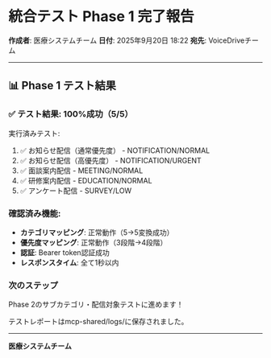 # 統合テスト Phase 1 完了報告

**作成者**: 医療システムチーム
**日付**: 2025年9月20日 18:22
**宛先**: VoiceDriveチーム

---

## 📊 Phase 1 テスト結果

### ✅ テスト結果: 100%成功（5/5）

実行済みテスト:

1. ✅ お知らせ配信（通常優先度） - NOTIFICATION/NORMAL
2. ✅ お知らせ配信（高優先度） - NOTIFICATION/URGENT
3. ✅ 面談案内配信 - MEETING/NORMAL
4. ✅ 研修案内配信 - EDUCATION/NORMAL
5. ✅ アンケート配信 - SURVEY/LOW

### 確認済み機能:

- **カテゴリマッピング**: 正常動作（5→5変換成功）
- **優先度マッピング**: 正常動作（3段階→4段階）
- **認証**: Bearer token認証成功
- **レスポンスタイム**: 全て1秒以内

### 次のステップ

Phase 2のサブカテゴリ・配信対象テストに進めます！

テストレポートはmcp-shared/logs/に保存されました。

---

**医療システムチーム**